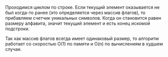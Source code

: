 Проходимся циклом по строке. Если текущий элемент оказывается не был когда-то ранее (это определяется через массив флагов), то прибавляем счетчик уникальных символов. Когда он становится равен размеру алфавита, значит текущий элемент и есть конец искомой подстроки.

Так как массив флагов всегда имеет одинаковый размер, то алгоритм работает со скоростью O(1) по памяти и O(n) по вычислениям в худшем случае.
